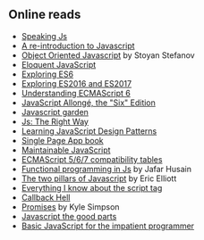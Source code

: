 ## Online reads

* [Speaking Js](http://speakingjs.com/es5/index.html)
* [A re-introduction to Javascript](https://developer.mozilla.org/en-US/docs/Web/JavaScript/A_re-introduction_to_JavaScript)
* [Object Oriented Javascript](ftp://ftp.micronet-rostov.ru/linux-support/books/programming/JavaScript/[Packt]%20-%20Object-Oriented%20JavaScript%20-%20[Stefanov].pdf) by Stoyan Stefanov
* [Eloquent JavaScript](http://eloquentjavascript.net/)
* [Exploring ES6](http://exploringjs.com/es6/)
* [Exploring ES2016 and ES2017](https://leanpub.com/exploring-es2016-es2017/read)
* [Understanding ECMAScript 6](https://leanpub.com/understandinges6/read)
* [JavaScript Allongé, the "Six" Edition](https://leanpub.com/javascriptallongesix/read)
* [Javascript garden](http://bonsaiden.github.io/JavaScript-Garden/)
* [Js: The Right Way](http://jstherightway.org/#reading)
* [Learning JavaScript Design Patterns](https://addyosmani.com/resources/essentialjsdesignpatterns/book/)
* [Single Page App book](http://singlepageappbook.com/index.html)
* [Maintainable JavaScript](http://www.reedbushey.com/61Maintainable%20Javascript.pdf)
* [ECMAScript 5/6/7 compatibility tables](https://kangax.github.io/compat-table/es6/)
* [Functional programming in Js](http://reactivex.io/learnrx/) by Jafar Husain
* [The two pillars of Javascript](https://medium.com/javascript-scene/the-two-pillars-of-javascript-ee6f3281e7f3#.aux4p1r0s) by Eric Elliott
* [Everything I know about the script tag](https://eager.io/blog/everything-I-know-about-the-script-tag/)
* [Callback Hell](http://callbackhell.com/)
* [Promises](https://blog.getify.com/promises-part-1/) by Kyle Simpson
* [Javascript the good parts](http://bdcampbell.net/javascript/book/javascript_the_good_parts.pdf)
* [Basic JavaScript for the impatient programmer](http://www.2ality.com/2013/06/basic-javascript.html)
